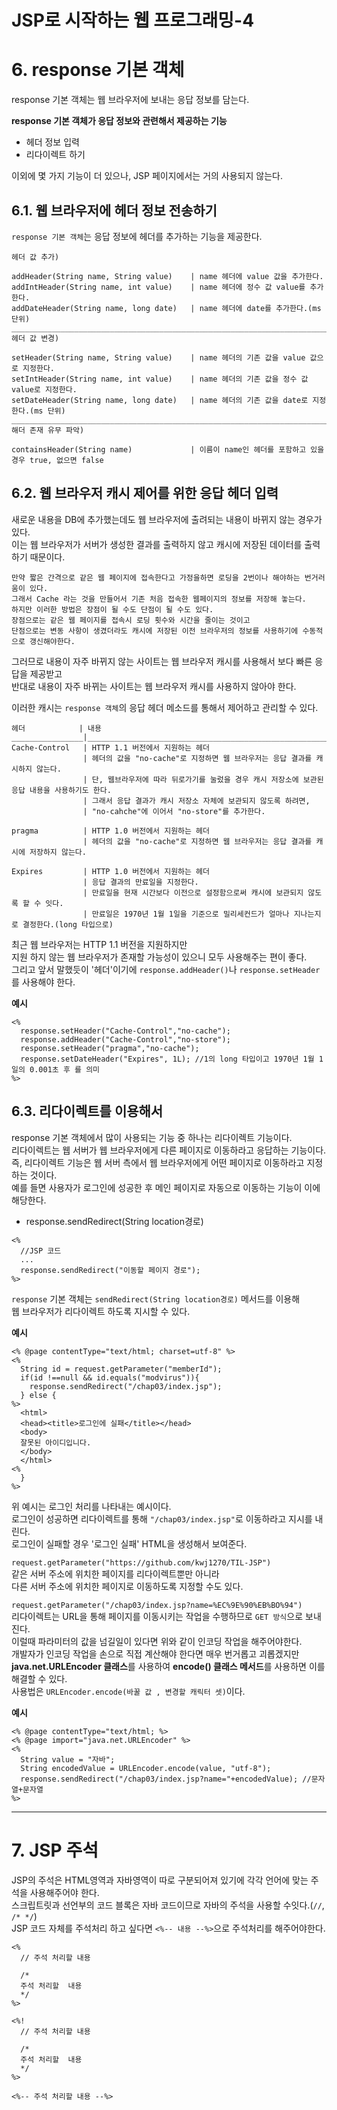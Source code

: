 JSP로 시작하는 웹 프로그래밍-4
=======================
# 6. response 기본 객체
response 기본 객체는 웹 브라우저에 보내는 응답 정보를 담는다.    
  
**response 기본 객체가 응답 정보와 관련해서 제공하는 기능**
  
* 헤더 정보 입력
* 리다이렉트 하기
  
이외에 몇 가지 기능이 더 있으나, JSP 페이지에서는 거의 사용되지 않는다.

## 6.1. 웹 브라우저에 헤더 정보 전송하기
```response 기본 객체```는 응답 정보에 헤더를 추가하는 기능을 제공한다.
```
헤더 값 추가)

addHeader(String name, String value)    | name 헤더에 value 값을 추가한다.
addIntHeader(String name, int value)    | name 헤더에 정수 값 value를 추가한다.
addDateHeader(String name, long date)   | name 헤더에 date를 추가한다.(ms 단위)
______________________________________________________________________________________
헤더 값 변경)

setHeader(String name, String value)    | name 헤더의 기존 값을 value 값으로 지정한다. 
setIntHeader(String name, int value)    | name 헤더의 기존 값을 정수 값 value로 지정한다.
setDateHeader(String name, long date)   | name 헤더의 기존 값을 date로 지정한다.(ms 단위)
______________________________________________________________________________________
해더 존재 유무 파악)

containsHeader(String name)             | 이름이 name인 헤더를 포함하고 있을 경우 true, 없으면 false 
```

## 6.2. 웹 브라우저 캐시 제어를 위한 응답 헤더 입력   
새로운 내용을 DB에 추가했는데도 웹 브라우저에 출려되는 내용이 바뀌지 않는 경우가 있다.  
이는 웹 브라우저가 서버가 생성한 결과를 출력하지 않고 캐시에 저장된 데이터를 출력하기 때문이다.     
```
만약 짧은 간격으로 같은 웹 페이지에 접속한다고 가정을하면 로딩을 2번이나 해야하는 번거러움이 있다.  
그래서 Cache 라는 것을 만들어서 기존 처음 접속한 웹페이지의 정보를 저장해 놓는다.
하지만 이러한 방법은 장점이 될 수도 단점이 될 수도 있다.  
장점으로는 같은 웹 페이지를 접속시 로딩 횟수와 시간을 줄이는 것이고  
단점으로는 변동 사항이 생겼더라도 캐시에 저장된 이전 브라우저의 정보를 사용하기에 수동적으로 갱신해야한다.     
```  
그러므로 내용이 자주 바뀌지 않는 사이트는 웹 브라우저 캐시를 사용해서 보다 빠른 응답을 제공받고    
반대로 내용이 자주 바뀌는 사이트는 웹 브라우저 캐시를 사용하지 않아야 한다.    
    
이러한 캐시는 ```response 객체```의 응답 헤더 메소드를 통해서 제어하고 관리할 수 있다.  
```
헤더            | 내용
________________|____________________________________________________________________________________________
Cache-Control   | HTTP 1.1 버전에서 지원하는 헤더
                | 헤더의 값을 "no-cache"로 지정하면 웹 브라우저는 응답 결과를 캐시하지 않는다. 
                | 단, 웹브라우저에 따라 뒤로가기를 눌렀을 경우 캐시 저장소에 보관된 응답 내용을 사용하기도 한다.
                | 그래서 응답 결과가 캐시 저장소 자체에 보관되지 않도록 하려면,
                | "no-cahche"에 이어서 "no-store"를 추가한다. 

pragma          | HTTP 1.0 버전에서 지원하는 헤더
                | 헤더의 값을 "no-cache"로 지정하면 웹 브라우저는 응답 결과를 캐시에 저장하지 않는다. 

Expires         | HTTP 1.0 버전에서 지원하는 헤더
                | 응답 결과의 만료일을 지정한다. 
                | 만료일을 현재 시간보다 이전으로 설정함으로써 캐시에 보관되지 않도록 할 수 잇다.
                | 만료일은 1970년 1월 1일을 기준으로 밀리세컨드가 얼마나 지나는지로 결정한다.(long 타입으로)

```   
최근 웹 브라우저는 HTTP 1.1 버전을 지원하지만  
지원 하지 않는 웹 브라우저가 존재할 가능성이 있으니 모두 사용해주는 편이 좋다.  
그리고 앞서 말했듯이 '헤더'이기에 ```response.addHeader()```나 ```response.setHeader```를 사용해야 한다. 
  
**예시**
```
<%
  response.setHeader("Cache-Control","no-cache");
  response.addHeader("Cache-Control","no-store");
  response.setHeader("pragma","no-cache");
  response.setDateHeader("Expires", 1L); //1의 long 타입이고 1970년 1월 1일의 0.001초 후 를 의미
%>
```

## 6.3. 리다이렉트를 이용해서    
response 기본 객체에서 많이 사용되는 기능 중 하나는 리다이렉트 기능이다.    
리다이렉트는 웹 서버가 웹 브라우저에게 다른 페이지로 이동하라고 응답하는 기능이다.   
즉, 리다이렉트 기능은 웹 서버 측에서 웹 브라우저에게 어떤 페이지로 이동하라고 지정하는 것이다.  
예를 들면 사용자가 로그인에 성공한 후 메인 페이지로 자동으로 이동하는 기능이 이에 해당한다.    
    
* response.sendRedirect(String location경로)
  
```
<%
  //JSP 코드
  ...
  response.sendRedirect("이동할 페이지 경로");
%>
```
```response``` 기본 객체는 ```sendRedirect(String location경로)``` 메서드를 이용해  
웹 브라우저가 리다이렉트 하도록 지시할 수 있다.  

**예시**
```
<% @page contentType="text/html; charset=utf-8" %>
<%
  String id = request.getParameter("memberId");
  if(id !==null && id.equals("modvirus")){
    response.sendRedirect("/chap03/index.jsp");
  } else {
%>
  <html>
  <head><title>로그인에 실패</title></head>
  <body>
  잘못된 아이디입니다.
  </body>
  </html>
<%  
  }
%>
```
위 예시는 로그인 처리를 나타내는 예시이다.   
로그인이 성공하면 리다이렉트를 통해 ```"/chap03/index.jsp"```로 이동하라고 지시를 내린다.  
로그인이 실패할 경우 '로그인 실패' HTML을 생성해서 보여준다.  
  
```request.getParameter("https://github.com/kwj1270/TIL-JSP")```    
같은 서버 주소에 위치한 페이지를 리다이렉트뿐만 아니라    
다른 서버 주소에 위치한 페이지로 이동하도록 지정할 수도 있다.     
     
```request.getParameter("/chap03/index.jsp?name=%EC%9E%90%EB%BO%94")```   
리다이렉트는 URL을 통해 페이지를 이동시키는 작업을 수행하므로 ```GET 방식```으로 보내진다.     
이럴때 파라미터의 값을 넘길일이 있다면 위와 같이 인코딩 작업을 해주어야한다.    
개발자가 인코딩 작업을 손으로 직접 계산해야 한다면 매우 번거롭고 괴롭겠지만    
**java.net.URLEncoder 클래스**를 사용하여 **encode() 클래스 메서드**를 사용하면 이를 해결할 수 있다.     
사용법은 ```URLEncoder.encode(바꿀 값 , 변경할 캐릭터 셋)```이다.    
    
**예시**  
```
<% @page contentType="text/html; %>
<% @page import="java.net.URLEncoder" %>
<%
  String value = "자바";
  String encodedValue = URLEncoder.encode(value, "utf-8");
  response.sendRedirect("/chap03/index.jsp?name="+encodedValue); //문자열+문자열
%>
```
   
***  
# 7. JSP 주석   
JSP의 주석은 HTML영역과 자바영역이 따로 구분되어져 있기에 각각 언어에 맞는 주석을 사용해주어야 한다.   
스크립트릿과 선언부의 코드 블록은 자바 코드이므로 자바의 주석을 사용할 수잇다.(```//```, ```/* */```)     
JSP 코드 자체를 주석처리 하고 싶다면 ```<%-- 내용 --%>```으로 주석처리를 해주어야한다.    
```
<%
  // 주석 처리할 내용
  
  /*
  주석 처리할  내용 
  */
%>

<%!
  // 주석 처리할 내용
  
  /*
  주석 처리할  내용 
  */
%>

<%-- 주석 처리할 내용 --%>
```
